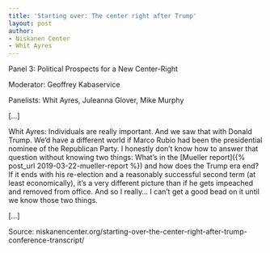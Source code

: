```yaml
---
title: 'Starting over: The center right after Trump'
layout: post
author:
- Niskanen Center
- Whit Ayres
---
```


Panel 3: Political Prospects for a New Center-Right

Moderator: Geoffrey Kabaservice

Panelists: Whit Ayres, Juleanna Glover, Mike Murphy

[…]

Whit Ayres: Individuals are really important. And we saw that with Donald Trump. We’d have a different world if Marco Rubio had been the presidential nominee of the Republican Party. I honestly don’t know how to answer that question without knowing two things: What’s in the [Mueller report]({% post_url 2019-03-22-mueller-report %}) and how does the Trump era end? If it ends with his re-election and a reasonably successful second term (at least economically), it’s a very different picture than if he gets impeached and removed from office. And so I really… I can’t get a good bead on it until we know those two things.

[…]

Source: niskanencenter.org/starting-over-the-center-right-after-trump-conference-transcript/
